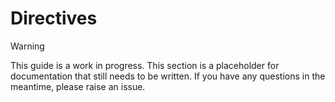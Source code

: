 # Directives

> [!WARNING]
> This guide is a work in progress. This section is a placeholder for documentation that still needs to be written. If you have any questions in the meantime, please raise an issue.
